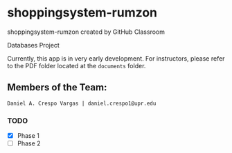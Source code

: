# shoppingsystem-rumzon
shoppingsystem-rumzon created by GitHub Classroom

Databases Project

Currently, this app is in very early development. For instructors, please refer to the PDF folder located at the `documents` folder.

## Members of the Team:

    Daniel A. Crespo Vargas | daniel.crespo1@upr.edu
    
### TODO

- [x] Phase 1
- [ ] Phase 2
